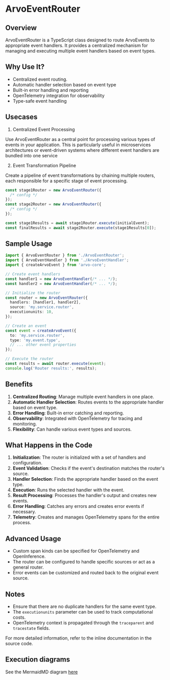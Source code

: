 # ArvoEventRouter

## Overview

ArvoEventRouter is a TypeScript class designed to route ArvoEvents to appropriate event handlers. It provides a centralized mechanism for managing and executing multiple event handlers based on event types.

## Why Use It?

- Centralized event routing.
- Automatic handler selection based on event type
- Built-in error handling and reporting
- OpenTelemetry integration for observability
- Type-safe event handling

## Usecases

1. Centralized Event Processing

Use ArvoEventRouter as a central point for processing various types of events in your application. This is particularly useful in microservices architectures or event-driven systems where different event handlers are bundled into one service

2. Event Transformation Pipeline

Create a pipeline of event transformations by chaining multiple routers, each responsible for a specific stage of event processing.

```typescript
const stage1Router = new ArvoEventRouter({
  /* config */
});
const stage2Router = new ArvoEventRouter({
  /* config */
});

const stage1Results = await stage1Router.execute(initialEvent);
const finalResults = await stage2Router.execute(stage1Results[0]);
```

## Sample Usage

```typescript
import { ArvoEventRouter } from './ArvoEventRouter';
import { ArvoEventHandler } from './ArvoEventHandler';
import { createArvoEvent } from 'arvo-core';

// Create event handlers
const handler1 = new ArvoEventHandler(/* ... */);
const handler2 = new ArvoEventHandler(/* ... */);

// Initialize the router
const router = new ArvoEventRouter({
  handlers: [handler1, handler2],
  source: 'my.service.router',
  executionunits: 10,
});

// Create an event
const event = createArvoEvent({
  to: 'my.service.router',
  type: 'my.event.type',
  // ... other event properties
});

// Execute the router
const results = await router.execute(event);
console.log('Router results:', results);
```

## Benefits

1. **Centralized Routing**: Manage multiple event handlers in one place.
2. **Automatic Handler Selection**: Routes events to the appropriate handler based on event type.
3. **Error Handling**: Built-in error catching and reporting.
4. **Observability**: Integrated with OpenTelemetry for tracing and monitoring.
5. **Flexibility**: Can handle various event types and sources.

## What Happens in the Code

1. **Initialization**: The router is initialized with a set of handlers and configuration.
2. **Event Validation**: Checks if the event's destination matches the router's source.
3. **Handler Selection**: Finds the appropriate handler based on the event type.
4. **Execution**: Runs the selected handler with the event.
5. **Result Processing**: Processes the handler's output and creates new events.
6. **Error Handling**: Catches any errors and creates error events if necessary.
7. **Telemetry**: Creates and manages OpenTelemetry spans for the entire process.

## Advanced Usage

- Custom span kinds can be specified for OpenTelemetry and OpenInference.
- The router can be configured to handle specific sources or act as a general router.
- Error events can be customized and routed back to the original event source.

## Notes

- Ensure that there are no duplicate handlers for the same event type.
- The `executionunits` parameter can be used to track computational costs.
- OpenTelemetry context is propagated through the `traceparent` and `tracestate` fields.

For more detailed information, refer to the inline documentation in the source code.

## Execution diagrams

See the MermaidMD diagram [here](https://github.com/SaadAhmad123/arvo-event-handler/tree/main/src/ArvoEventRouter/ExecutionDiagrams.md)
